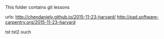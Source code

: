 This folder contains git lessons

urls:
http://chendaniely.github.io/2015-11-23-harvard/
http://pad.software-carpentry.org/2015-11-23-harvard

tst tst2
ouch
